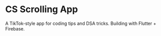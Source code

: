 # CS Scrolling App
A TikTok-style app for coding tips and DSA tricks.
Building with Flutter + Firebase.
